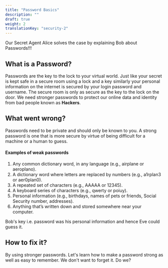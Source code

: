 ```yaml
---
title: "Password Basics"
description: ""
draft: true
weight: 2
translationKey: "security-2"
---
```


Our Secret Agent Alice solves the case by explaining Bob about Passwords!!!

## What is a Password?

Passwords are the key to the lock to your virtual world.
Just like your secret is kept safe in a secure room using a lock and a key similarly your personal information on the internet is secured by your login password and username. 
The secure room is only as secure as the key to the lock on the door. We need stronger passwords to protect our online data and identity from bad people known as **Hackers**.



## What went wrong?

Passwords need to be private and should only be known to you. A strong password is one that is more secure by virtue of being difficult for a machine or a human to guess. 

#### Examples of weak passwords
1. Any common dictionary word, in any language (e.g., airplane or aeroplano).
2. A dictionary word where letters are replaced by numbers (e.g., a1rplan3 or aer0plan0).
3. A repeated set of characters (e.g., AAAAA or 12345).
4. A keyboard series of characters (e.g., qwerty or poiuy).
5. Personal information (e.g., birthdays, names of pets or friends, Social Security number, addresses).
6. Anything that’s written down and stored somewhere near your computer.

Bob's key i.e. password was his personal information and hence Eve could guess it.


## How to fix it?

By using stronger passwords. Let's learn how to make a password strong as well as easy to remember. We don't want to forget it. Do we?
